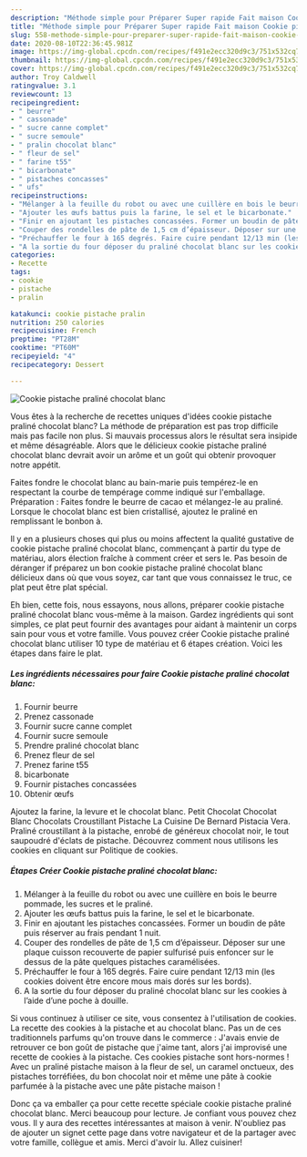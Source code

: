 ```yaml
---
description: "Méthode simple pour Préparer Super rapide Fait maison Cookie pistache praliné chocolat blanc"
title: "Méthode simple pour Préparer Super rapide Fait maison Cookie pistache praliné chocolat blanc"
slug: 558-methode-simple-pour-preparer-super-rapide-fait-maison-cookie-pistache-praline-chocolat-blanc
date: 2020-08-10T22:36:45.981Z
image: https://img-global.cpcdn.com/recipes/f491e2ecc320d9c3/751x532cq70/cookie-pistache-praline-chocolat-blanc-photo-principale-de-la-recette.jpg
thumbnail: https://img-global.cpcdn.com/recipes/f491e2ecc320d9c3/751x532cq70/cookie-pistache-praline-chocolat-blanc-photo-principale-de-la-recette.jpg
cover: https://img-global.cpcdn.com/recipes/f491e2ecc320d9c3/751x532cq70/cookie-pistache-praline-chocolat-blanc-photo-principale-de-la-recette.jpg
author: Troy Caldwell
ratingvalue: 3.1
reviewcount: 13
recipeingredient:
- " beurre"
- " cassonade"
- " sucre canne complet"
- " sucre semoule"
- " pralin chocolat blanc"
- " fleur de sel"
- " farine t55"
- " bicarbonate"
- " pistaches concasses"
- " ufs"
recipeinstructions:
- "Mélanger à la feuille du robot ou avec une cuillère en bois le beurre pommade, les sucres et le praliné."
- "Ajouter les œufs battus puis la farine, le sel et le bicarbonate."
- "Finir en ajoutant les pistaches concassées. Former un boudin de pâte puis réserver au frais pendant 1 nuit."
- "Couper des rondelles de pâte de 1,5 cm d’épaisseur. Déposer sur une plaque cuisson recouverte de papier sulfurisé puis enfoncer sur le dessus de la pâte quelques pistaches caramélisées."
- "Préchauffer le four à 165 degrés. Faire cuire pendant 12/13 min (les cookies doivent être encore mous mais dorés sur les bords)."
- "A la sortie du four déposer du praliné chocolat blanc sur les cookies à l’aide d’une poche à douille."
categories:
- Recette
tags:
- cookie
- pistache
- pralin

katakunci: cookie pistache pralin 
nutrition: 250 calories
recipecuisine: French
preptime: "PT28M"
cooktime: "PT60M"
recipeyield: "4"
recipecategory: Dessert

---
```



![Cookie pistache praliné chocolat blanc](https://img-global.cpcdn.com/recipes/f491e2ecc320d9c3/751x532cq70/cookie-pistache-praline-chocolat-blanc-photo-principale-de-la-recette.jpg)

Vous êtes à la recherche de recettes uniques d'idées cookie pistache praliné chocolat blanc? La méthode de préparation est pas trop difficile mais pas facile non plus. Si mauvais processus alors le résultat sera insipide et même désagréable. Alors que le délicieux cookie pistache praliné chocolat blanc devrait avoir un arôme et un goût qui obtenir provoquer notre appétit.

Faites fondre le chocolat blanc au bain-marie puis tempérez-le en respectant la courbe de tempérage comme indiqué sur l&#39;emballage. Préparation : Faites fondre le beurre de cacao et mélangez-le au praliné. Lorsque le chocolat blanc est bien cristallisé, ajoutez le praliné en remplissant le bonbon à.

Il y en a plusieurs choses qui plus ou moins affectent la qualité gustative de cookie pistache praliné chocolat blanc, commençant à partir du type de matériau, alors élection fraîche à comment créer et sers le. Pas besoin de déranger if préparez un bon cookie pistache praliné chocolat blanc délicieux dans où que vous soyez, car tant que vous connaissez le truc, ce plat peut être plat spécial.


Eh bien, cette fois, nous essayons, nous allons, préparer cookie pistache praliné chocolat blanc vous-même à la maison. Gardez ingrédients qui sont simples, ce plat peut fournir des avantages pour aidant à maintenir un corps sain pour vous et votre famille. Vous pouvez créer Cookie pistache praliné chocolat blanc utiliser 10 type de matériau et 6 étapes création. Voici les étapes dans faire le plat.

<!--inarticleads1-->

##### Les ingrédients nécessaires pour faire Cookie pistache praliné chocolat blanc:

1. Fournir  beurre
1. Prenez  cassonade
1. Fournir  sucre canne complet
1. Fournir  sucre semoule
1. Prendre  praliné chocolat blanc
1. Prenez  fleur de sel
1. Prenez  farine t55
1.   bicarbonate
1. Fournir  pistaches concassées
1. Obtenir  œufs


Ajoutez la farine, la levure et le chocolat blanc. Petit Chocolat Chocolat Blanc Chocolats Croustillant Pistache La Cuisine De Bernard Pistacia Vera. Praliné croustillant à la pistache, enrobé de généreux chocolat noir, le tout saupoudré d&#39;éclats de pistache. Découvrez comment nous utilisons les cookies en cliquant sur Politique de cookies. 

<!--inarticleads2-->

##### Étapes Créer Cookie pistache praliné chocolat blanc:

1. Mélanger à la feuille du robot ou avec une cuillère en bois le beurre pommade, les sucres et le praliné.
1. Ajouter les œufs battus puis la farine, le sel et le bicarbonate.
1. Finir en ajoutant les pistaches concassées. Former un boudin de pâte puis réserver au frais pendant 1 nuit.
1. Couper des rondelles de pâte de 1,5 cm d’épaisseur. Déposer sur une plaque cuisson recouverte de papier sulfurisé puis enfoncer sur le dessus de la pâte quelques pistaches caramélisées.
1. Préchauffer le four à 165 degrés. Faire cuire pendant 12/13 min (les cookies doivent être encore mous mais dorés sur les bords).
1. A la sortie du four déposer du praliné chocolat blanc sur les cookies à l’aide d’une poche à douille.


Si vous continuez à utiliser ce site, vous consentez à l&#39;utilisation de cookies. La recette des cookies à la pistache et au chocolat blanc. Pas un de ces traditionnels parfums qu&#39;on trouve dans le commerce : J&#39;avais envie de retrouver ce bon goût de pistache que j&#39;aime tant, alors j&#39;ai improvisé une recette de cookies à la pistache. Ces cookies pistache sont hors-normes ! Avec un praliné pistache maison à la fleur de sel, un caramel onctueux, des pistaches torréfiées, du bon chocolat noir et même une pâte à cookie parfumée à la pistache avec une pâte pistache maison ! 


Donc ça va emballer ça pour cette recette spéciale cookie pistache praliné chocolat blanc. Merci beaucoup pour lecture. Je confiant vous pouvez chez vous. Il y aura des recettes  intéressantes at maison à venir. N'oubliez pas de ajouter un signet cette page dans votre navigateur et de la partager avec votre famille, collègue et amis. Merci d'avoir lu. Allez cuisiner!
